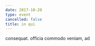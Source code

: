 ```yaml
---
date: 2017-10-20
type: event
cancelled: false
title: in qui
---
```

consequat. officia commodo veniam, ad
